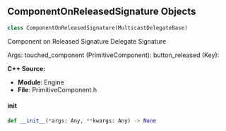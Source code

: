 ## ComponentOnReleasedSignature Objects

```python
class ComponentOnReleasedSignature(MulticastDelegateBase)
```

Component on Released Signature  Delegate Signature

Args:
    touched_component (PrimitiveComponent): 
    button_released (Key):

**C++ Source:**

- **Module**: Engine
- **File**: PrimitiveComponent.h

<a id="unreal.ComponentOnReleasedSignature.__init__"></a>

#### __init__

```python
def __init__(*args: Any, **kwargs: Any) -> None
```

<a id="unreal.ComponentPhysicsStateChanged"></a>